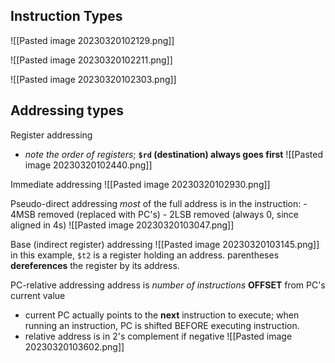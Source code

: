 ## Instruction Types
![[Pasted image 20230320102129.png]]

![[Pasted image 20230320102211.png]]

![[Pasted image 20230320102303.png]]

## Addressing types
Register addressing
- *note the order of registers*; **`$rd` (destination) always goes first**
![[Pasted image 20230320102440.png]]

Immediate addressing
![[Pasted image 20230320102930.png]]

Pseudo-direct addressing
  *most* of the full address is in the instruction:
	- 4MSB removed (replaced with PC's)
	- 2LSB removed (always 0, since aligned in 4s)
![[Pasted image 20230320103047.png]]

Base (indirect register) addressing
![[Pasted image 20230320103145.png]]
in this example, `$t2` is a register holding an address. parentheses **dereferences** the register by its address.

PC-relative addressing
address is *number of instructions* **OFFSET** from PC's current value
- current PC actually points to the **next** instruction to execute; when running an instruction, PC is shifted BEFORE executing instruction.
- relative address is in 2's complement if negative
![[Pasted image 20230320103602.png]]